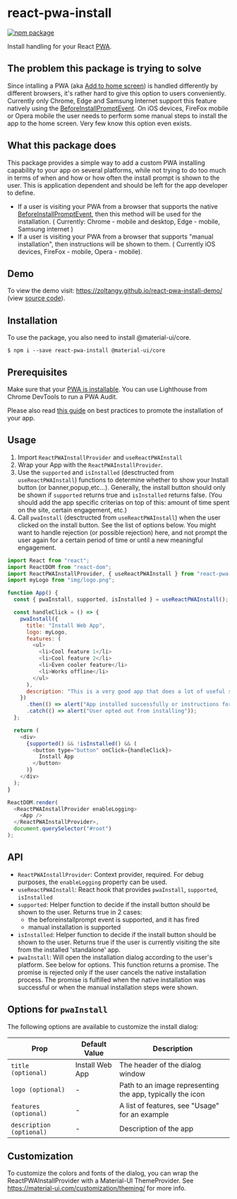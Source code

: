 # react-pwa-install

[![npm package][npm-badge]][npm]

Install handling for your React [PWA].

## The problem this package is trying to solve

Since intalling a PWA (aka [Add to home screen]) is handled differently by different browsers, it's rather hard to give this option to users conveniently. Currently only Chrome, Edge and Samsung Internet support this feature natively using the [BeforeInstallPromptEvent]. On iOS devices, FireFox mobile or Opera mobile the user needs to perform some manual steps to install the app to the home screen. Very few know this option even exists.

## What this package does

This package provides a simple way to add a custom PWA installing capability to your app on several platforms, while not trying to do too much in terms of when and how or how often the install prompt is shown to the user. This is application dependent and should be left for the app developer to define.

- If a user is visiting your PWA from a browser that supports the native [BeforeInstallPromptEvent], then this method will be used for the installation. ( Currently: Chrome - mobile and desktop, Edge - mobile, Samsung internet )
- If a user is visiting your PWA from a browser that supports "manual installation", then instructions will be shown to them. ( Currently iOS devices, FireFox - mobile, Opera - mobile).

## Demo

To view the demo visit: https://zoltangy.github.io/react-pwa-install-demo/ (view [source code]).

## Installation

To use the package, you also need to install @material-ui/core.

```shell
$ npm i --save react-pwa-install @material-ui/core
```

## Prerequisites

Make sure that your [PWA is installable]. You can use Lighthouse from Chrome DevTools to run a PWA Audit.

Please also read [this guide] on best practices to promote the installation of your app.

## Usage

1. Import `ReactPWAInstallProvider` and `useReactPWAInstall`
2. Wrap your App with the `ReactPWAInstallProvider`.
3. Use the `supported` and `isInstalled` (desctructed from `useReactPWAInstall`) functions to determine whether to show your Install button (or banner,popup,etc...). Generally, the install button should only be shown if `supported` returns true and `isInstalled` returns false. (You should add the app specific criterias on top of this: amount of time spent on the site, certain engagement, etc.)
4. Call `pwaInstall` (desctructed from `useReactPWAInstall`) when the user clicked on the install button. See the list of options below. You might want to handle rejection (or possible rejection) here, and not prompt the user again for a certain period of time or until a new meaningful engagement.

```javascript
import React from "react";
import ReactDOM from "react-dom";
import ReactPWAInstallProvider, { useReactPWAInstall } from "react-pwa-install";
import myLogo from "img/logo.png";

function App() {
  const { pwaInstall, supported, isInstalled } = useReactPWAInstall();

  const handleClick = () => {
    pwaInstall({
      title: "Install Web App",
      logo: myLogo,
      features: (
        <ul>
          <li>Cool feature 1</li>
          <li>Cool feature 2</li>
          <li>Even cooler feature</li>
          <li>Works offline</li>
        </ul>
      ),
      description: "This is a very good app that does a lot of useful stuff. ",
    })
      .then(() => alert("App installed successfully or instructions for install shown"))
      .catch(() => alert("User opted out from installing"));
  };

  return (
    <div>
      {supported() && !isInstalled() && (
        <button type="button" onClick={handleClick}>
          Install App
        </button>
      )}
    </div>
  );
}

ReactDOM.render(
  <ReactPWAInstallProvider enableLogging>
    <App />
  </ReactPWAInstallProvider>,
  document.querySelector("#root")
);
```

## API

- `ReactPWAInstallProvider`: Context provider, required. For debug purposes, the `enableLogging` property can be used.
- `useReactPWAInstall`: React hook that provides `pwaInstall`, `supported`, `isInstalled`
- `supported`: Helper function to decide if the install button should be shown to the user. Returns true in 2 cases:
  - the beforeinstallprompt event is supported, and it has fired
  - manual installation is supported
- `isInstalled`: Helper function to decide if the install button should be shown to the user. Returns true if the user is currently visiting the site from the installed 'standalone' app.
- `pwaInstall`: Will open the installation dialog according to the user's platform. See below for options. This function returns a promise. The promise is rejected only if the user cancels the native installation process. The promise is fulfilled when the native installation was successful or when the manual installation steps were shown.

## Options for `pwaInstall`

The following options are available to customize the install dialog:

| Prop                     | Default Value   | Description                                               |
| ------------------------ | --------------- | --------------------------------------------------------- |
| `title (optional)`       | Install Web App | The header of the dialog window                           |
| `logo (optional)`        | -               | Path to an image representing the app, typically the icon |
| `features (optional)`    | -               | A list of features, see "Usage" for an example            |
| `description (optional)` | -               | Description of the app                                    |

## Customization

To customize the colors and fonts of the dialog, you can wrap the ReactPWAInstallProvider with a Material-UI ThemeProvider.
See https://material-ui.com/customization/theming/ for more info.

[npm-badge]: https://img.shields.io/npm/v/react-pwa-install
[npm]: https://www.npmjs.com/package/react-pwa-install
[pwa]: https://developer.mozilla.org/en-US/docs/Web/Progressive_web_apps
[add to home screen]: https://developer.mozilla.org/en-US/docs/Web/Progressive_web_apps/Add_to_home_screen
[beforeinstallpromptevent]: https://developer.mozilla.org/en-US/docs/Web/API/BeforeInstallPromptEvent
[this guide]: https://web.dev/promote-install/
[pwa is installable]: https://web.dev/install-criteria/
[source code]: https://github.com/zoltangy/react-pwa-install-demo
